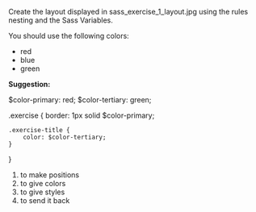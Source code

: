 
Create the layout displayed in sass_exercise_1_layout.jpg using the rules nesting and the Sass Variables.

You should use the following colors:
* red 
* blue
* green

**Suggestion:**

$color-primary: red;
$color-tertiary: green;

.exercise {
border: 1px solid $color-primary;

    .exercise-title {
        color: $color-tertiary;
    }
}

<!--
 The first step is the to understant what the want to get from the task
 -->

 1. to make positions
 2. to give colors
 3. to give styles
 4. to send it back